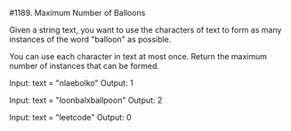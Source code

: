 #1189. Maximum Number of Balloons

Given a string text, you want to use the characters of text to form as many instances of the word "balloon" as possible.

You can use each character in text at most once. Return the maximum number of instances that can be formed.

Input: text = "nlaebolko"
Output: 1


Input: text = "loonbalxballpoon"
Output: 2

Input: text = "leetcode"
Output: 0

